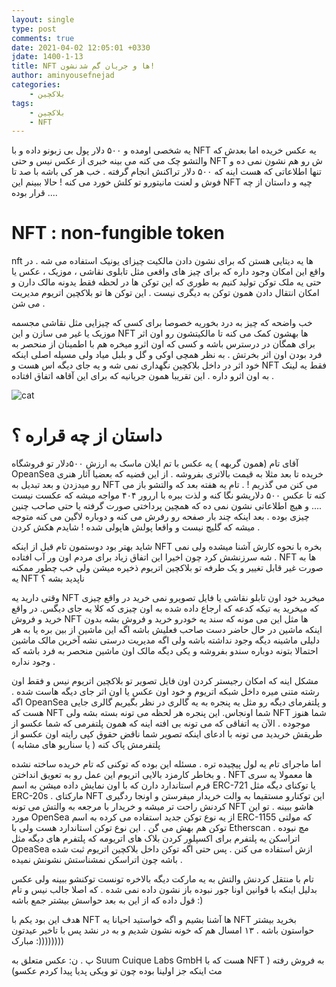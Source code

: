 ```yaml
---
layout: single
type: post
comments: true
date: 2021-04-02 12:05:01 +0330
jdate: 1400-1-13
title: NFT ها و جریان گم شدنشون! 
author: aminyousefnejad
categories:
    - بلاکچین
tags:
    - بلاکچین
    - NFT
---
```


یه شخصی اومده و ۵۰۰ دلار پول بی زبونو داده و با NFT یه عکس خریده اما بعدش که والتشو چک می کنه می بینه خبری از عکس نیس و حتی NFT ش رو هم نشون نمی ده و تنها اطلاعاتی که هست اینه که ۵۰۰ دلار تراکنش انجام گرفته . خب هر کی باشه با صد تا فوش و لعنت مانیتورو تو کلش خورد می کنه ! حالا ببینم این NFT چیه و داستان از چه قرار بوده ....

<div id="read-more"></div>

# NFT : non-fungible token 

nft ها یه دیتایی هستن که برای نشون دادن مالکیت چیزای یونیک استفاده می شه . در واقع این امکان وجود داره که برای چیز های واقعی مثل تابلوی نقاشی ، موزیک ، عکس یا حتی یه ملک توکن تولید کنیم به طوری که این توکن ها در لحظه فقط یدونه مالک دارن و امکان انتقال دادن همون توکن به دیگری نیست . این توکن ها تو بلاکچین اتریوم مدیریت می شن . 

خب واضحه که چیز به درد بخوریه خصوصا برای کسی که چیزایی مثل نقاشی مجسمه موزیک یا غیر می سازن و این NFT ها بهشون کمک می کنه تا مالکیتشون رو اون اثر برای همگان در درسترس باشه و کسی که اون اثرو میخره هم با اطمینان از منحصر به فرد بودن اون اثر بخرتش . به نظر همچی اوکی و گل و بلبل میاد ولی مسيله اصلی اینکه خود اثر در داخل بلاکچین نگهداری نمی شه و یه جای دیگه اس هست و NFT فقط یه لینک به اون اثرو داره . این تقریبا همون جریانیه که برای این آقاهه اتفاق افتاده . 

![cat](/img/511px-Hashmask_15753.jpg)

# داستان از چه قراره ؟ 

آقای تام (همون گربهه ) یه عکس با تم ایلان ماسک به ارزش ۵۰۰دلار تو فروشگاه OpeanSea خریده تا بعد مثلا به قیمت بالاتری بفروشه . از این قضیه که بعضیا آثار هنری رو میدزدن و بعد تبدیل به NFT می کنن می گذریم ! . تام یه هفته بعد که والتشو باز می کنه تا عکس ۵۰۰ دلاریشو نگا کنه و لذت ببره با اررور ۴۰۴ مواجه میشه که عکست نیست .... و هیچ اطلاعاتی نشون نمی ده که همچین پرداختی صورت گرفته یا حتی صاحب چنین چیزی بوده . بعد اینکه چند بار صفحه رو رفرش می کنه و دوباره لاگین می کنه متوجه میشه که گلیچ نیست و واقعا پولش هاپولی شده ! شایدم هکش کردن . 

شاید بهتر بود دوستمون تام قبل از اینکه NFT بخره با نحوه کارش آشنا میشده ولی نمی شه سرزنشش کرد چون اخیرا این اتفاق زیاد برای مردم اون ور آب  افتاده . NFT ها به صورت غیر قابل تغییر و یک طرفه تو بلاکچین اتریوم ذخیره میشن ولی خب چطور ممکنه یه NFT ناپدید بشه ؟ 

وقتی دارید یه NFT میخرید خود اون تابلو نقاشی یا فایل تصویرو نمی خرید در واقع چیزی که میخرید یه تیکه کدعه که ارجاع داده شده به اون چیزی که کلا یه جای دیگس. در واقع خرید و فروش NFT ها مثل این می مونه که سند یه خودرو خرید و فروش بشه بدون اینکه ماشین در حال حاضر دست صاحب فعلیش باشه اگه این ماشین از بین بره یا به هر دلیلی ماشینه دیگه وجود نداشته باشه ولی اگه مدیریت درستی نشه آخرین مالک ماشین احتمالا بتونه دوباره سندو بفروشه و یکی دیگه مالک اون ماشین منحصر به فرد باشه که وجود نداره .  

مشکل اینه که امکان رجیستر کردن اون فایل تصویر تو بلاکچین اتریوم نیس و فقط اون رشته متنی میره داخل شبکه اتریوم و خود اون عکس یا اون اثر جای دیگه هاست شده . اگه OpeanSea و پلتفرمای دیگه رو مثل یه پنجره به یه گالری در نظر بگیریم گالری جایی هست که NFT شما اونجاس. این پنجره هر لحظه می تونه بسته بشه ولی NFT شما هنوز موجوده . الآن یه اتفاقی که می تونه بی افته اینه که  همون پلتفرمی که شما عکسو از طریقش خریدید می تونه با ادعای اینکه تصویر شما ناقض حقوق کپی رایته اون عکسو از پلتفرمش پاک کنه (‌ یا سناریو های مشابه )

اما ماجرای تام یه لول پیچیده تره . مسئله این بوده که توکنی که تام خریده ساخته نشده و بخاطر کارمزد بالایی اتریوم این عمل رو به تعویق انداختن . NFT ها معمولا یه سری فرم استاندارد دارن که با اون نمایش داده میشن  به اسم ERC-721 یا توکنای دیگه مثل ERC-20s . مارکتای NFT این توکنارو مستقیما به والت خریدار میفرستن و اونجا ردگیری کردنش راحت تر میشه و خریدار با مرجعه به والتش می تونه NFT هاشو ببینه . تو این مورد OpenSea از یه نوع توکن جدید استفاده می کرده به اسم ERC-1155 که مولتی توکن هم بهش می گن . این نوع توکن استاندارد هست ولی با Etherscan مچ نبوده . اتراسکن یه پلتفرم برای اکسپلور کردن بلاک های اتریومه که پلتفرم های دیگه مثل OpeaSea ازش استفاده می کنن . پس حتی اگه توکن داخل بلاکچین اتریوم ثبت شده باشه چون اتراسکن نمشناستش نشونش نمیده . 

تام با منتقل کردنش والتش به یه مارکت دیگه بالاخره تونست توکنشو ببینه ولی عکس بدلیل اینکه با قوانین اونا جور نبوده باز نشون داده نمی شده . که اصلا جالب نیس و تام قول داده که از این به بعد حواسش بیشتر جمع باشه :) 

هدف این بود یکم با NFT ها آشنا بشیم و اگه خواستید احیانا یه NFT بخرید بیشتر حواستون باشه . ۱۳ امسال هم که خونه نشون شدیم و به در نشد پس با تاخیر عیدتون مبارک :)))))))) 



پ . ن: عکس متعلق به Suum Cuique Labs GmbH هست که با NFT به فروش رفته (‌ مث اینکه جز اولینا بوده چون تو ویکی پدیا پیدا کردم عکسو)





